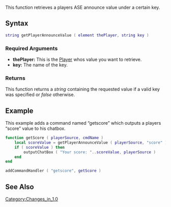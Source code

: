 This function retrieves a players ASE announce value under a certain key.

Syntax
------

``` lua
string getPlayerAnnounceValue ( element thePlayer, string key )
```

### Required Arguments

-   **thePlayer:** This is the [Player](/Player.md "wikilink") whos value you want to retrieve.
-   **key:** The name of the key.

### Returns

This function returns a *string* containing the requested value if a valid key was specified or *false* otherwise.

Example
-------

This example adds a command named “getscore” which outputs a players “score” value to his chatbox.

``` lua
function getScore ( playerSource, cmdName )
    local scoreValue = getPlayerAnnounceValue ( playerSource, "score" )
    if ( scoreValue ) then
        outputChatBox ( "Your score: "..scoreValue, playerSource )
    end
end

addCommandHandler ( "getscore", getScore )
```

See Also
--------

[Category:Changes\_in\_1.0](/Category:Changes_in_1.0.md "wikilink")
